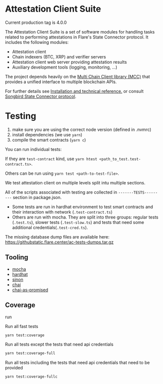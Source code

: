# Attestation Client Suite

Current production tag is 4.0.0

The Attestation Client Suite is a set of software modules for handling tasks related to performing attestations in Flare's State Connector protocol. It includes the following modules:

- Attestation client
- Chain indexers (BTC, XRP) and verifier servers
- Attestation client web server providing attestation results
- Auxiliary development tools (logging, monitoring, ...)

The project depends heavily on the [Multi Chain Client library (MCC)](https://github.com/flare-foundation/multi-chain-client) that provides a unified interface to multiple blockchain APIs.

For further details see [Installation and technical reference.](./docs/README.md) or
consult [Songbird State Connector protocol](https://github.com/flare-foundation/songbird-state-connector-protocol).

# Testing

1. make sure you are using the correct node version (defined in .nvmrc)
2. install dependencies (we use `yarn`)
3. compile the smart contracts (`yarn c`)

You can run individual tests:

If they are `test-contract` kind, use `yarn htest <path_to_test.test-contract.ts>`.

Others can be run using `yarn test <path-to-test-file>`.

We test attestation client on multiple levels split intu multiple sections.

All of the scripts associated with testing are collected in `-------TESTS---------` section in package.json.

- Some tests are run in hardhat environment to test smart contracts and their interaction with network (`.test-contract.ts`)
- Others are run with mocha. They are split into three groups: regular tests (`.test.ts`), slower tests (`.test-slow.ts`) and tests that need some additional credentials(`.test-cred.ts`).

The missing database dump files are available here: https://githubstatic.flare.center/ac-tests-dumps.tar.gz 

## Tooling

- [mocha](https://github.com/mochajs/mocha)
- [hardhat](https://github.com/NomicFoundation/hardhat)
- [sinon](https://github.com/sinonjs/sinon)
- [chai](https://github.com/chaijs/chai)
- [chai-as-promised](https://github.com/domenic/chai-as-promised)

## Coverage

run

Run all fast tests

```bash
yarn test:coverage
```

Run all tests except the tests that need api credentials

```bash
yarn test:coverage-full
```

Run all tests including the tests that need api credentials that need to be provided

```bash
yarn test:coverage-fullc
```
